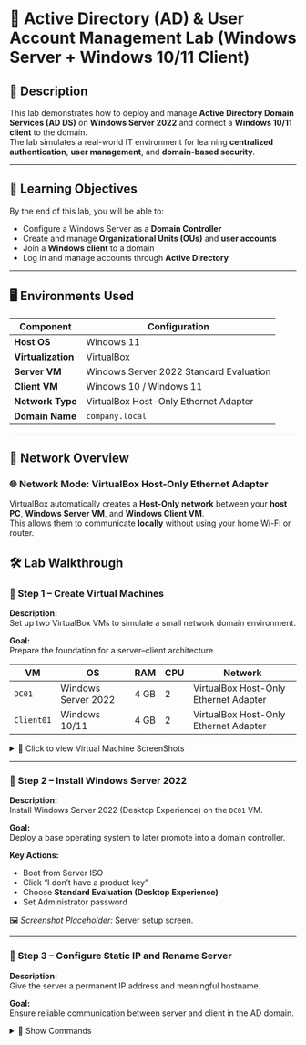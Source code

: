 # 🧩 Active Directory (AD) & User Account Management Lab (Windows Server + Windows 10/11 Client)

## 📖 Description
This lab demonstrates how to deploy and manage **Active Directory Domain Services (AD DS)** on **Windows Server 2022** and connect a **Windows 10/11 client** to the domain.  
The lab simulates a real-world IT environment for learning **centralized authentication**, **user management**, and **domain-based security**.

---

## 🧠 Learning Objectives
By the end of this lab, you will be able to:
- Configure a Windows Server as a **Domain Controller**
- Create and manage **Organizational Units (OUs)** and **user accounts**
- Join a **Windows client** to a domain
- Log in and manage accounts through **Active Directory**

---

## 🖥️ Environments Used

| Component | Configuration |
|------------|---------------|
| **Host OS** | Windows 11 |
| **Virtualization** | VirtualBox |
| **Server VM** | Windows Server 2022 Standard Evaluation |
| **Client VM** | Windows 10 / Windows 11 |
| **Network Type** | VirtualBox Host-Only Ethernet Adapter |
| **Domain Name** | `company.local` |

---

## 🧩 Network Overview

### 🌐 Network Mode: VirtualBox Host-Only Ethernet Adapter
VirtualBox automatically creates a **Host-Only network** between your **host PC**, **Windows Server VM**, and **Windows Client VM**.  
This allows them to communicate **locally** without using your home Wi-Fi or router.

## 🛠️ Lab Walkthrough

### 🔹 Step 1 – Create Virtual Machines
**Description:**  
Set up two VirtualBox VMs to simulate a small network domain environment.

**Goal:**  
Prepare the foundation for a server–client architecture.

| VM | OS | RAM | CPU | Network |
|----|----|-----|-----|-------|
| `DC01` | Windows Server 2022 | 4 GB | 2 | VirtualBox Host-Only Ethernet Adapter |
| `Client01` | Windows 10/11 | 4 GB | 2 | VirtualBox Host-Only Ethernet Adapter |

</details> <details> <summary>📸 Click to view Virtual Machine ScreenShots</summary>
<p align="center">
  ✅ <strong>Creation Of Domain Controller VM</strong> ✅  
  <br>
  <img src="https://i.imgur.com/mv2SFrD.png" width="60%">
  </p>
 <p align="center">
  ✅ <strong>Creation Of Windows 11 VM</strong> ✅  
  <br>
  <img src="https://i.imgur.com/cNFOqGC.png" width="70%">
  </p>
</details>

---

### 🔹 Step 2 – Install Windows Server 2022
**Description:**  
Install Windows Server 2022 (Desktop Experience) on the `DC01` VM.

**Goal:**  
Deploy a base operating system to later promote into a domain controller.

**Key Actions:**
- Boot from Server ISO  
- Click “I don’t have a product key”  
- Choose **Standard Evaluation (Desktop Experience)**  
- Set Administrator password  

🖼️ *Screenshot Placeholder:* Server setup screen.

---

### 🔹 Step 3 – Configure Static IP and Rename Server
**Description:**  
Give the server a permanent IP address and meaningful hostname.

**Goal:**  
Ensure reliable communication between server and client in the AD domain.

<details>
<summary>📌 Show Commands</summary>

```powershell
Rename-Computer -NewName "DC01" -Restart
New-NetIPAddress -InterfaceAlias "Ethernet" -IPAddress 192.168.10.10 -PrefixLength 24
Set-DnsClientServerAddress -InterfaceAlias "Ethernet" -ServerAddresses 127.0.0.1

